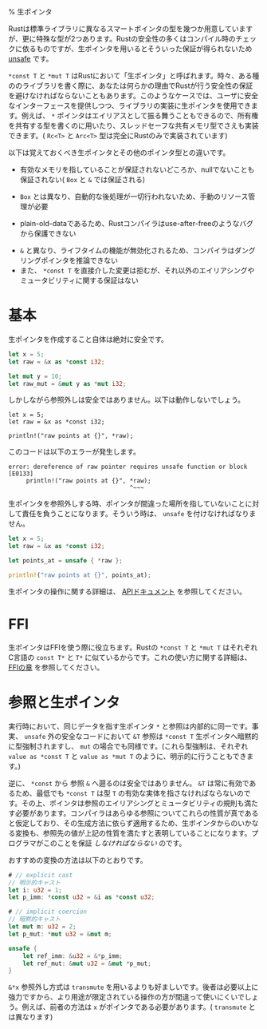 % 生ポインタ
<!-- % Raw Pointers -->

<!-- Rust has a number of different smart pointer types in its standard library, but
there are two types that are extra-special. Much of Rust’s safety comes from
compile-time checks, but raw pointers don’t have such guarantees, and are
[unsafe][unsafe] to use. -->
Rustは標準ライブラリに異なるスマートポインタの型を幾つか用意していますが、更に特殊な型が2つあります。Rustの安全性の多くはコンパイル時のチェックに依るものですが、生ポインタを用いるとそういった保証が得られないため [unsafe][unsafe] です。

<!-- `*const T` and `*mut T` are called ‘raw pointers’ in Rust. Sometimes, when
writing certain kinds of libraries, you’ll need to get around Rust’s safety
guarantees for some reason. In this case, you can use raw pointers to implement
your library, while exposing a safe interface for your users. For example, `*`
pointers are allowed to alias, allowing them to be used to write
shared-ownership types, and even thread-safe shared memory types (the `Rc<T>`
and `Arc<T>` types are both implemented entirely in Rust). -->
`*const T` と `*mut T` はRustにおいて「生ポインタ」と呼ばれます。時々、ある種ののライブラリを書く際に、あなたは何らかの理由でRustが行う安全性の保証を避けなければならないこともあります。このようなケースでは、ユーザに安全なインターフェースを提供しつつ、ライブラリの実装に生ポインタを使用できます。例えば、 `*` ポインタはエイリアスとして振る舞うこともできるので、所有権を共有する型を書くのに用いたり、スレッドセーフな共有メモリ型でさえも実装できます。( `Rc<T>` と `Arc<T>` 型は完全にRustのみで実装されています)

<!-- Here are some things to remember about raw pointers that are different than
other pointer types. They: -->
以下は覚えておくべき生ポインタとその他のポインタ型との違いです。

<!-- - are not guaranteed to point to valid memory and are not even
  guaranteed to be non-null (unlike both `Box` and `&`); -->
- 有効なメモリを指していることが保証されないどころか、nullでないことも保証されない( `Box` と `&` では保証される)
<!-- - do not have any automatic clean-up, unlike `Box`, and so require
  manual resource management; -->
- `Box` とは異なり、自動的な後処理が一切行われないため、手動のリソース管理が必要
<!-- - are plain-old-data, that is, they don't move ownership, again unlike
  `Box`, hence the Rust compiler cannot protect against bugs like
  use-after-free; -->
- plain-old-dataであるため、Rustコンパイラはuse-after-freeのようなバグから保護できない
<!-- - lack any form of lifetimes, unlike `&`, and so the compiler cannot
  reason about dangling pointers; and
- have no guarantees about aliasing or mutability other than mutation
  not being allowed directly through a `*const T`. -->
- `&` と異なり、ライフタイムの機能が無効化されるため、コンパイラはダングリングポインタを推論できない
- また、 `*const T` を直接介した変更は拒むが、それ以外のエイリアシングやミュータビリティに関する保証はない


<!-- # Basics -->
# 基本

<!-- Creating a raw pointer is perfectly safe: -->
生ポインタを作成すること自体は絶対に安全です。

```rust
let x = 5;
let raw = &x as *const i32;

let mut y = 10;
let raw_mut = &mut y as *mut i32;
```

<!-- However, dereferencing one is not. This won’t work: -->
しかしながら参照外しは安全ではありません。以下は動作しないでしょう。


```rust,ignore
let x = 5;
let raw = &x as *const i32;

println!("raw points at {}", *raw);
```

<!-- It gives this error: -->
このコードは以下のエラーが発生します。

```text
error: dereference of raw pointer requires unsafe function or block [E0133]
     println!("raw points at {}", *raw);
                                  ^~~~
```

<!-- When you dereference a raw pointer, you’re taking responsibility that it’s not
pointing somewhere that would be incorrect. As such, you need `unsafe`: -->
生ポインタを参照外しする時、ポインタが間違った場所を指していないことに対して責任を負うことになります。そういう時は、 `unsafe` を付けなければなりません。

```rust
let x = 5;
let raw = &x as *const i32;

let points_at = unsafe { *raw };

println!("raw points at {}", points_at);
```

<!-- For more operations on raw pointers, see [their API documentation][rawapi]. -->
生ポインタの操作に関する詳細は、 [APIドキュメント][rawapi] を参照してください。

[unsafe]: unsafe.html
[rawapi]: ../std/primitive.pointer.html

# FFI

<!-- Raw pointers are useful for FFI: Rust’s `*const T` and `*mut T` are similar to
C’s `const T*` and `T*`, respectively. For more about this use, consult the
[FFI chapter][ffi]. -->
生ポインタはFFIを使う際に役立ちます。Rustの `*const T` と `*mut T` はそれぞれC言語の `const T*` と `T*` に似ているからです。これの使い方に関する詳細は、 [FFIの章][ffi] を参照してください。

[ffi]: ffi.html

<!-- # References and raw pointers -->
# 参照と生ポインタ

<!-- At runtime, a raw pointer `*` and a reference pointing to the same piece of
data have an identical representation. In fact, an `&T` reference will
implicitly coerce to an `*const T` raw pointer in safe code and similarly for
the `mut` variants (both coercions can be performed explicitly with,
respectively, `value as *const T` and `value as *mut T`). -->
実行時において、同じデータを指す生ポインタ `*` と参照は内部的に同一です。事実、 `unsafe` 外の安全なコードにおいて `&T` 参照は `*const T` 生ポインタへ暗黙的に型強制されますし、 `mut` の場合でも同様です。(これら型強制は、それぞれ `value as *const T` と `value as *mut T` のように、明示的に行うこともできます。)

<!-- Going the opposite direction, from `*const` to a reference `&`, is not safe. A
`&T` is always valid, and so, at a minimum, the raw pointer `*const T` has to
point to a valid instance of type `T`. Furthermore, the resulting pointer must
satisfy the aliasing and mutability laws of references. The compiler assumes
these properties are true for any references, no matter how they are created,
and so any conversion from raw pointers is asserting that they hold. The
programmer *must* guarantee this. -->
逆に、 `*const` から 参照 `&` へ遡るのは安全ではありません。 `&T` は常に有効であるため、最低でも `*const T` は型 `T` の有効な実体を指さなければならないのです。その上、ポインタは参照のエイリアシングとミュータビリティの規則も満たす必要があります。コンパイラはあらゆる参照についてこれらの性質が真であると仮定しており、その生成方法に依らず適用するため、生ポインタからのいかなる変換も、参照先の値が上記の性質を満たすと表明していることになります。プログラマがこのことを保証 *しなければならない* のです。

<!-- The recommended method for the conversion is: -->
おすすめの変換の方法は以下のとおりです。
```rust
# // explicit cast
// 明示的キャスト
let i: u32 = 1;
let p_imm: *const u32 = &i as *const u32;

# // implicit coercion
// 暗黙的キャスト
let mut m: u32 = 2;
let p_mut: *mut u32 = &mut m;

unsafe {
    let ref_imm: &u32 = &*p_imm;
    let ref_mut: &mut u32 = &mut *p_mut;
}
```

<!-- The `&*x` dereferencing style is preferred to using a `transmute`. The latter
is far more powerful than necessary, and the more restricted operation is
harder to use incorrectly; for example, it requires that `x` is a pointer
(unlike `transmute`). -->
`&*x` 参照外し方式は `transmute` を用いるよりも好ましいです。後者は必要以上に強力ですから、より用途が限定されている操作の方が間違って使いにくいでしょう。例えば、前者の方法は `x` がポインタである必要があります。( `transmute` とは異なります)
